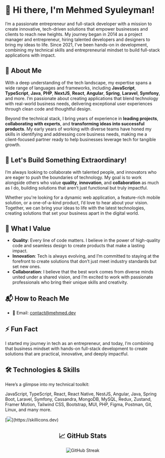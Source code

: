 # 👋 Hi there, I'm Mehmed Syuleyman!

I’m a passionate entrepreneur and full-stack developer with a mission to create innovative, tech-driven solutions that empower businesses and clients to reach new heights. My journey began in 2014 as a project manager and entrepreneur, hiring talented developers and designers to bring my ideas to life. Since 2021, I've been hands-on in development, combining my technical skills and entrepreneurial mindset to build full-stack applications with impact.


## 🚀 About Me
With a deep understanding of the tech landscape, my expertise spans a wide range of languages and frameworks, including **JavaScript**, **TypeScript**, **Java**, **PHP**, **NextJS**, **React**, **Angular**, **Spring**, **Laravel**, **Symfony**, and more. I’m passionate about creating applications that blend technology with real-world business needs, delivering exceptional user experiences through clean code and thoughtful design.

Beyond the technical stack, I bring years of experience in **leading projects**, **collaborating with experts**, and **transforming ideas into successful products**. My early years of working with diverse teams have honed my skills in identifying and addressing core business needs, making me a client-focused partner ready to help businesses leverage tech for tangible growth.


## 🤝 Let's Build Something Extraordinary!
I’m always looking to collaborate with talented people, and innovators who are eager to push the boundaries of technology. My goal is to work alongside others who value **quality**, **innovation**, and **collaboration** as much as I do, building solutions that aren’t just functional but truly impactful.

Whether you're looking for a dynamic web application, a feature-rich mobile solution, or a one-of-a-kind product, I’d love to hear about your vision. Together, we can bring your ideas to life with the latest technologies, creating solutions that set your business apart in the digital world.


## 🌟 What I Value
- **Quality**: Every line of code matters. I believe in the power of high-quality code and seamless design to create products that make a lasting impact.
- **Innovation**: Tech is always evolving, and I’m committed to staying at the forefront to create solutions that don’t just meet industry standards but set new ones.
- **Collaboration**: I believe that the best work comes from diverse minds united under a shared vision, and I’m excited to work with passionate professionals who bring their unique skills and creativity.


## 📬 How to Reach Me
- 📧 Email: [contact@mehmed.dev](mailto:contact@mehmed.dev)


## ⚡ Fun Fact
I started my journey in tech as an entrepreneur, and today, I’m combining that business mindset with hands-on full-stack development to create solutions that are practical, innovative, and deeply impactful. 

## 🛠️ Technologies & Skills
Here’s a glimpse into my technical toolkit:

JavaScript, TypeScript, React, React Native, NestJS, Angular, Java, Spring Boot, Laravel, Symfony, Cassandra, MongoDB, MySQL, Redux, Zustand, Framer Motion, Tailwind CSS, Bootstrap, MUI, PHP, Figma, Postman, Git, Linux, and many more.

[![](https://skillicons.dev/icons?i=js,ts,react,angular,redux,nodejs,mongodb,html,css,sass,materialui,tailwind,bootstrap,figma,php,laravel,symfony,mysql,java,maven,spring,postman,regex,linux,powershell,git,)](https://skillicons.dev)

<h2 align="center">
  📈 GitHub Stats
</h2>

<p align="center">
  <img src="https://da20shadow-streak-stats.vercel.app?user=da20shadow" alt="GitHub Streak" />
</p>

<!--
[![GitHub Streak](https://da20shadow-streak-stats.vercel.app?user=da20shadow)](https://git.io/streak-stats)
-->

<!--
More stats here https://github.com/rzashakeri/beautify-github-profile?ref=producthunt
<img src='https://github-readme-stats.vercel.app/api?username=da20shadow&show_icons=true&theme=dracula' alt='github stat' width='46%' align='right'/>
-->
<!--
<img src='https://github-readme-stats.vercel.app.app/api/top-langs/?username=da20shadow&layout=compact' alt='github stat' width='40%' align='right'/>
-->
